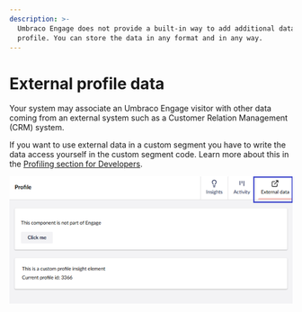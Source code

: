 ```yaml
---
description: >-
  Umbraco Engage does not provide a built-in way to add additional data to a
  profile. You can store the data in any format and in any way.
---
```


# External profile data

Your system may associate an Umbraco Engage visitor with other data coming from an external system such as a Customer Relation Management (CRM) system.

If you want to use external data in a custom segment you have to write the data access yourself in the custom segment code. Learn more about this in the [Profiling section for Developers](../../developers/profiling/external-profile-data.md).

![External profile data tab](../../.gitbook/assets/External-profile-data-tab-v16.png)
